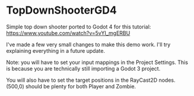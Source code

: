 # TopDownShooterGD4
Simple top down shooter ported to Godot 4 for this tutorial: https://www.youtube.com/watch?v=5vYI_mgERBU

I've made a few very small changes to make this demo work. I'll try explaining everything in a future update. 


Note: you will have to set your input mappings in the Project Settings. 
This is because you are technically still importing a Godot 3 project. 

You will also have to set the target positions in the RayCast2D nodes. (500,0) should be plenty for both Player and Zombie. 
